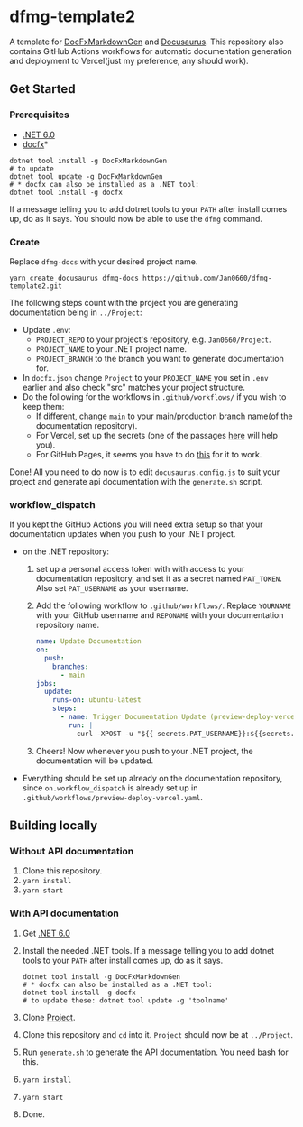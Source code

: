 # dfmg-template2

A template for [DocFxMarkdownGen](https://github.com/Jan0660/DocFxMarkdownGen) and [Docusaurus](https://docusaurus.io/).
This repository also contains GitHub Actions workflows for automatic documentation generation and deployment to Vercel(just my preference, any should work).

## Get Started

### Prerequisites

- [.NET 6.0](https://dotnet.microsoft.com/en-us/download/dotnet/6.0)
- [docfx](https://github.com/dotnet/docfx)\*

```shell
dotnet tool install -g DocFxMarkdownGen
# to update
dotnet tool update -g DocFxMarkdownGen
# * docfx can also be installed as a .NET tool:
dotnet tool install -g docfx
```

If a message telling you to add dotnet tools to your `PATH` after install comes up, do as it says. You should now be able to use the `dfmg` command.

### Create

Replace `dfmg-docs` with your desired project name.

```shell
yarn create docusaurus dfmg-docs https://github.com/Jan0660/dfmg-template2.git
```

The following steps count with the project you are generating documentation being in `../Project`:

- Update `.env`:
  - `PROJECT_REPO` to your project's repository, e.g. `Jan0660/Project`.
  - `PROJECT_NAME` to your .NET project name.
  - `PROJECT_BRANCH` to the branch you want to generate documentation for.
- In `docfx.json` change `Project` to your `PROJECT_NAME` you set in `.env` earlier and also check "src" matches your project structure.
- Do the following for the workflows in `.github/workflows/` if you wish to keep them:
  - If different, change `main` to your main/production branch name(of the documentation repository).
  - For Vercel, set up the secrets (one of the passages [here](https://vercel.com/guides/how-can-i-use-github-actions-with-vercel#configuring-github-actions-for-vercel) will help you).
  - For GitHub Pages, it seems you have to do [this](https://github.com/peaceiris/actions-gh-pages/issues/744#issuecomment-1119685318) for it to work.

Done! All you need to do now is to edit `docusaurus.config.js` to suit your project and generate api documentation with the `generate.sh` script.

### workflow_dispatch

If you kept the GitHub Actions you will need extra setup so that your documentation updates when you push to your .NET project.

- on the .NET repository:
  1. set up a personal access token with with access to your documentation repository, and set it as a secret named `PAT_TOKEN`. Also set `PAT_USERNAME` as your username.
  2. Add the following workflow to `.github/workflows/`. Replace `YOURNAME` with your GitHub username and `REPONAME` with your documentation repository name.

     ```yml
     name: Update Documentation
     on:
       push:
         branches:
           - main
     jobs:
       update:
         runs-on: ubuntu-latest
         steps:
           - name: Trigger Documentation Update (preview-deploy-vercel)
             run: |
               curl -XPOST -u "${{ secrets.PAT_USERNAME}}:${{secrets.PAT_TOKEN}}" -H "Accept: application/vnd.github.everest-preview+json" -H "Content-Type: application/json" https://api.github.com/repos/YOURNAME/REPONAME/actions/workflows/preview-deploy-vercel.yaml/dispatches --data '{"ref": "master"}'
     ```

  3. Cheers! Now whenever you push to your .NET project, the documentation will be updated.
- Everything should be set up already on the documentation repository, since `on.workflow_dispatch` is already set up in `.github/workflows/preview-deploy-vercel.yaml`.

## Building locally

### Without API documentation

1. Clone this repository.
2. `yarn install`
3. `yarn start`

### With API documentation

1. Get [.NET 6.0](https://dotnet.microsoft.com/en-us/download/dotnet/6.0)
2. Install the needed .NET tools. If a message telling you to add dotnet tools to your `PATH` after install comes up, do as it says.

   ```shell
   dotnet tool install -g DocFxMarkdownGen
   # * docfx can also be installed as a .NET tool:
   dotnet tool install -g docfx
   # to update these: dotnet tool update -g 'toolname'
   ```

3. Clone [Project](https://github.com/Jan0660/Project).
4. Clone this repository and `cd` into it. `Project` should now be at `../Project`.
5. Run `generate.sh` to generate the API documentation. You need bash for this.
6. `yarn install`
7. `yarn start`
8. Done.
